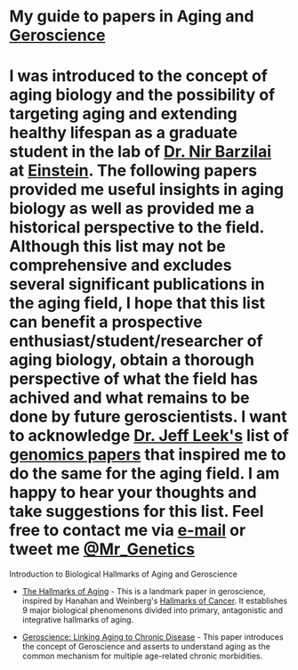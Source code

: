 My guide to papers in Aging and [Geroscience](https://www.nia.nih.gov/research/blog/2015/03/geroscience-needs-aging-biology-research)
==============

I was introduced to the concept of aging biology and the possibility of targeting aging and extending healthy lifespan as a graduate student in the lab of [Dr. Nir Barzilai](http://www.einstein.yu.edu/faculty/484/nir-barzilai/) at [Einstein](http://einstein.yu.edu/). The following papers provided me useful insights in aging biology as well as provided me a historical perspective to the field. Although this list may not be comprehensive and excludes several significant publications in the aging field, I hope that this list can benefit a prospective enthusiast/student/researcher of aging biology, obtain a thorough perspective of what the field has achived and what remains to be done by future geroscientists. 
I want to acknowledge [Dr. Jeff Leek's](http://jtleek.com/) list of [genomics papers](https://github.com/jtleek/genomicspapers) that inspired me to do the same for the aging field. I am happy to hear your thoughts and take suggestions for this list. 
Feel free to contact me via [e-mail](akulkarn@mail.einstein.yu.edu) or tweet me [@Mr_Genetics](https://twitter.com/Mr_Genetics)
==============

Introduction to Biological Hallmarks of Aging and Geroscience

* [The Hallmarks of Aging](http://www.cell.com/cell/pdf/S0092-8674(13)00645-4.pdf) - This is a landmark paper in geroscience, inspired by Hanahan and Weinberg's [Hallmarks of Cancer](http://www.cell.com/cell/pdf/S0092-8674(11)00127-9.pdf). It establishes 9 major biological phenomenons divided into primary, antagonistic and integrative hallmarks of aging.

* [Geroscience: Linking Aging to Chronic Disease](http://www.cell.com/cell/pdf/S0092-8674(14)01366-X.pdf) - This paper introduces the concept of Geroscience and asserts to understand aging as the common mechanism for multiple age-related chronic morbidities. 




